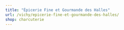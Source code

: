 ```yaml
---
title: "Épicerie Fine et Gourmande des Halles"
url: /vichy/epicerie-fine-et-gourmande-des-halles/
shop: charcuterie
---
```

